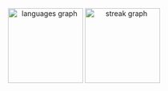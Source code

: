 <div align="center">
  <div align="center">
    <img style="border-radius=8px;"src="https://github-readme-stats.vercel.app/api/top-langs?username=Sam-H420&locale=en&hide_title=false&layout=compact&card_width=400&langs_count=5&theme=transparent&hide_border=true" height="150" alt="languages graph"  /> 
    <img src="https://streak-stats.demolab.com/?user=Sam-h420&locale=en&mode=weekly&theme=transparent&order=3&hide_total_contributions=true&hide_longest_streak=true&hide_border=true&card_width=200" height="150" alt="streak graph"  />
  </div>
  <!-- <img src="https://spotify-recently-played-readme.vercel.app/api?user=4wknuzfvfvn0g56pzbmj9qhvv&width=500&unique=true&count=3" alt="Spotify recently played"> -->
</div>

